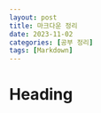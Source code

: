 ```yaml
---
layout: post
title: 마크다운 정리
date: 2023-11-02 
categories: [공부 정리]
tags: [Markdown]
---
```


# Heading

